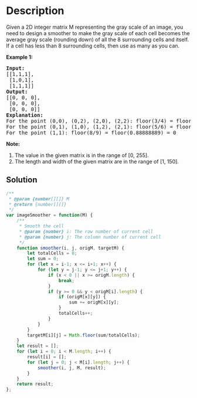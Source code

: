 # Description

Given a 2D integer matrix M representing the gray scale of an image, you need to design a smoother to make the gray scale of each cell becomes the average gray scale (rounding down) of all the 8 surrounding cells and itself. If a cell has less than 8 surrounding cells, then use as many as you can.

**Example 1:**
<pre>
<b>Input:</b>
[[1,1,1],
 [1,0,1],
 [1,1,1]]
<b>Output:</b>
[[0, 0, 0],
 [0, 0, 0],
 [0, 0, 0]]
<b>Explanation:</b>
For the point (0,0), (0,2), (2,0), (2,2): floor(3/4) = floor(0.75) = 0
For the point (0,1), (1,0), (1,2), (2,1): floor(5/6) = floor(0.83333333) = 0
For the point (1,1): floor(8/9) = floor(0.88888889) = 0
</pre>

**Note:**
1. The value in the given matrix is in the range of [0, 255].
2. The length and width of the given matrix are in the range of [1, 150].

## Solution
```javascript
/**
 * @param {number[][]} M
 * @return {number[][]}
 */
var imageSmoother = function(M) {
    /** 
     * Smooth the cell
     * @param {number} i: The row number of current cell
     * @param {number} j: The column number of current cell
     */
    function smoother(i, j, origM, targetM) {
        let totalCells = 0;
        let sum = 0;
        for (let x = i-1; x <= i+1; x++) {
            for (let y = j-1; y <= j+1; y++) {
                if (x < 0 || x >= origM.length) {
                    break;
                }
                if (y >= 0 && y < origM[i].length) {
                    if (origM[x][y]) {
                        sum += origM[x][y];
                    }
                    totalCells++;
                }
            }
        }
        targetM[i][j] = Math.floor(sum/totalCells);
    }
    let result = [];
    for (let i = 0; i < M.length; i++) {
        result[i] = [];
        for (let j = 0; j < M[i].length; j++) {
            smoother(i, j, M, result);
        }
    }
    return result;
};
```